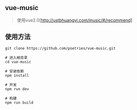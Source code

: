 vue-music
---
> 使用vue2.0[http://ustbhuangyi.com/music/#/recommend]


使用方法
---

```
git clone https://github.com/poetries/vue-music.git

# 进入根目录
cd vue-music

# 安装依赖
npm install

# 开发
npm run dev

# 构建
npm run build
```
